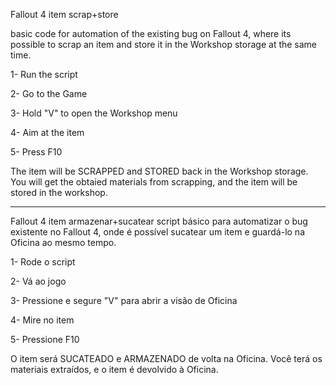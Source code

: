 Fallout 4 item scrap+store

basic code for automation of the existing bug on Fallout 4, where its possible to scrap an item and store it in the Workshop storage at the same time.

1- Run the script

2- Go to the Game

3- Hold "V" to open the Workshop menu

4- Aim at the item

5- Press F10

The item will be SCRAPPED and STORED back in the Workshop storage. You will get the obtaied materials from scrapping, and the item will be stored in the workshop.

-------------------------------------------------------------------

Fallout 4 item armazenar+sucatear
script básico para automatizar o bug existente no Fallout 4, onde é possível sucatear um item e guardá-lo na Oficina ao mesmo tempo.

1- Rode o script

2- Vá ao jogo

3- Pressione e segure "V" para abrir a visão de Oficina

4- Mire no item

5- Pressione F10

O item será SUCATEADO e ARMAZENADO de volta na Oficina. Você terá os materiais extraídos, e o item é devolvido à Oficina.
